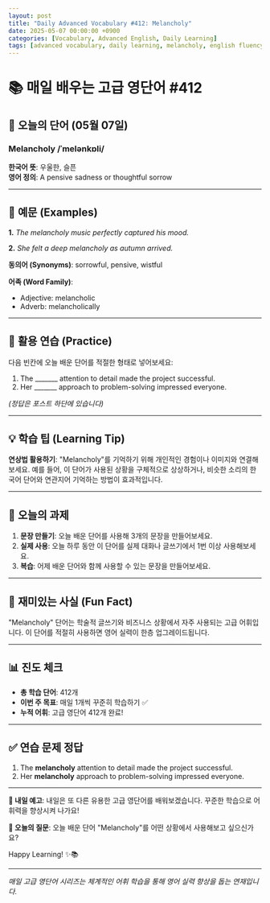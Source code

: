 ```yaml
---
layout: post
title: "Daily Advanced Vocabulary #412: Melancholy"
date: 2025-05-07 00:00:00 +0900
categories: [Vocabulary, Advanced English, Daily Learning]
tags: [advanced vocabulary, daily learning, melancholy, english fluency]
---
```


# 📚 **매일 배우는 고급 영단어 #412**

## 🌟 **오늘의 단어 (05월 07일)**

### **Melancholy** /ˈmelənkɒli/

**한국어 뜻**: 우울한, 슬픈  
**영어 정의**: A pensive sadness or thoughtful sorrow

<!--more-->

---

## 📖 **예문 (Examples)**

**1.** *The melancholy music perfectly captured his mood.*

**2.** *She felt a deep melancholy as autumn arrived.*

**동의어 (Synonyms)**: sorrowful, pensive, wistful

**어족 (Word Family)**:
- Adjective: melancholic
- Adverb: melancholically

---

## 🎯 **활용 연습 (Practice)**

다음 빈칸에 오늘 배운 단어를 적절한 형태로 넣어보세요:

1. The _______ attention to detail made the project successful.
2. Her _______ approach to problem-solving impressed everyone.

*(정답은 포스트 하단에 있습니다)*

---

## 💡 **학습 팁 (Learning Tip)**

**연상법 활용하기**: "Melancholy"를 기억하기 위해 개인적인 경험이나 이미지와 연결해보세요. 
예를 들어, 이 단어가 사용된 상황을 구체적으로 상상하거나, 비슷한 소리의 한국어 단어와 연관지어 기억하는 방법이 효과적입니다.

---

## 📝 **오늘의 과제**

1. **문장 만들기**: 오늘 배운 단어를 사용해 3개의 문장을 만들어보세요.
2. **실제 사용**: 오늘 하루 동안 이 단어를 실제 대화나 글쓰기에서 1번 이상 사용해보세요.
3. **복습**: 어제 배운 단어와 함께 사용할 수 있는 문장을 만들어보세요.

---

## 🎲 **재미있는 사실 (Fun Fact)**

"Melancholy" 단어는 학술적 글쓰기와 비즈니스 상황에서 자주 사용되는 고급 어휘입니다. 이 단어를 적절히 사용하면 영어 실력이 한층 업그레이드됩니다.

---

## 📊 **진도 체크**

- **총 학습 단어**: 412개
- **이번 주 목표**: 매일 1개씩 꾸준히 학습하기 ✅
- **누적 어휘**: 고급 영단어 412개 완료!

---

## ✅ **연습 문제 정답**

1. The **melancholy** attention to detail made the project successful.
2. Her **melancholy** approach to problem-solving impressed everyone.

---

**🎯 내일 예고**: 내일은 또 다른 유용한 고급 영단어를 배워보겠습니다. 꾸준한 학습으로 어휘력을 향상시켜 나가요!

**💭 오늘의 질문**: 오늘 배운 단어 "Melancholy"를 어떤 상황에서 사용해보고 싶으신가요? 

Happy Learning! ✨📚

---

*매일 고급 영단어 시리즈는 체계적인 어휘 학습을 통해 영어 실력 향상을 돕는 연재입니다.*

